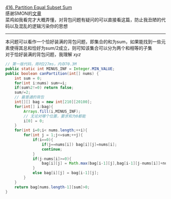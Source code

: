 [416. Partition Equal Subset Sum](https://leetcode-cn.com/problems/partition-equal-subset-sum/)  
感谢SMON的[文章](https://zhuanlan.zhihu.com/p/93857890)   
菜鸡如我看完才大概弄懂，对背包问题有疑问的可以直接看这篇，防止我丑陋的代码以及混乱的逻辑污染你的思想

---
本问题可以看作一个恰好装满的背包问题，即集合的和为sum，如果能找到一些元素使得其总和恰好为sum/2成立，则可知该集合可以分为两个和相等的子集  
对于恰好装满的背包问题，我理解 $xyz$

```java
// 第一版代码，用时227ms，内存70.3M
public static int MINUS_INF = Integer.MIN_VALUE;
public boolean canPartition(int[] nums) {
    int sum = 0;
    for(int i:nums) sum+=i;
    if(sum%2!=0) return false;
    sum/=2;
    // 最普通的背包
    int[][] bag = new int[210][20100];
    for(int[] i:bag){
        Arrays.fill(i,MINUS_INF);
        // 无论对哪个位置，要求和为0都能
        i[0] = 0;
    }
    for(int i=0;i< nums.length;++i){
        for(int j = 1;j<=sum;++j){
            if(i==0){
                if(j==nums[i]) bag[i][j]=nums[i];
                continue;
            }
            if(j-nums[i]>=0){
                bag[i][j] = Math.max(bag[i-1][j],bag[i-1][j-nums[i]]+nums[i]);
            }
            else bag[i][j] = bag[i-1][j];
        }
    }
    return bag[nums.length-1][sum]>0;
}
```

